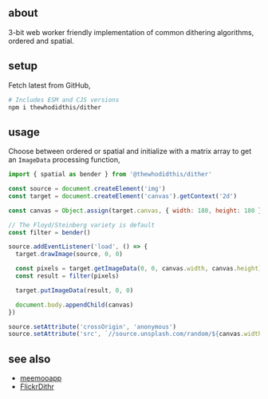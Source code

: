 ## about
3-bit web worker friendly implementation of common dithering algorithms, ordered and spatial.

## setup

Fetch latest from GitHub,

```sh
# Includes ESM and CJS versions
npm i thewhodidthis/dither
```

## usage

Choose between ordered or spatial and initialize with a matrix array to get an `ImageData` processing function,

```js
import { spatial as bender } from '@thewhodidthis/dither'

const source = document.createElement('img')
const target = document.createElement('canvas').getContext('2d')

const canvas = Object.assign(target.canvas, { width: 180, height: 180 })

// The Floyd/Steinberg variety is default
const filter = bender()

source.addEventListener('load', () => {
  target.drawImage(source, 0, 0)

  const pixels = target.getImageData(0, 0, canvas.width, canvas.height)
  const result = filter(pixels)

  target.putImageData(result, 0, 0)

  document.body.appendChild(canvas)
})

source.setAttribute('crossOrigin', 'anonymous')
source.setAttribute('src', `//source.unsplash.com/random/${canvas.width}x${canvas.height}`)
`````

## see also

- [meemooapp](https://github.com/meemoo/meemooapp/blob/master/src/nodes/image-monochrome-worker.js)
- [FlickrDithr](https://github.com/flickr/FlickrDithr/blob/master/dither.js)
